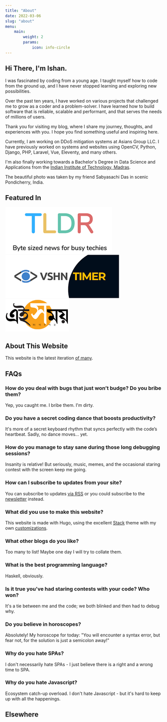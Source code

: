 ```yaml
---
title: "About"
date: 2022-03-06
slug: "about"
menu:
    main:
        weight: 2
        params: 
            icon: info-circle
---
```


## Hi There, I'm Ishan.

I was fascinated by coding from a young age. I taught myself how to code from the ground up, and I have never stopped learning and exploring new possibilities.

Over the past ten years, I have worked on various projects that challenged me to grow as a coder and a problem-solver. I have learned how to build software that is reliable, scalable and performant, and that serves the needs of millions of users.

Thank you for visiting my blog, where I share my journey, thoughts, and experiences with you. I hope you find something useful and inspiring here. 

Currently, I am working on DDoS mitigation systems at Asians Group LLC. I have previously worked on systems and websites using OpenCV, Python, Django, PHP, Laravel, Vue, Eleventy, and many others. 

I'm also finally working towards a Bachelor's Degree in Data Science and Applications from the [Indian Institute of Technology, Madras](https://study.iitm.ac.in/ds/).

The beautiful photo was taken by my friend Sabyasachi Das in scenic Pondicherry, India.

## Featured In

![TLDR Newsletter](tldr.png) ![VSHN Timer](vshn.png) ![Ei Samay](eisamay.png)

## About This Website

This website is the latest iteration [of many](/blog/2023-06-20-hello-world/).

## FAQs
###  How do you deal with bugs that just won’t budge? Do you bribe them?
Yep, you caught me. I bribe them. I'm dirty.

###  Do you have a secret coding dance that boosts productivity?
It's more of a secret keyboard rhythm that syncs perfectly with the code’s heartbeat. Sadly, no dance moves... yet.

### How do you manage to stay sane during those long debugging sessions?
Insanity is relative! But seriously, music, memes, and the occasional staring contest with the screen keep me going.

### How can I subscribe to updates from your site?
You can subscribe to updates [via RSS](/feeds/blog/) or you could subscribe to the [newsletter](/newsletter/) instead.

### What did you use to make this website?
This website is made with Hugo, using the excellent [Stack](https://stack.jimmycai.com) theme with my own [customizations](https://github.com/sad-pixel/hugo-theme-stack/).

### What other blogs do you like?
Too many to list! Maybe one day I will try to collate them.

### What is the best programming language?
Haskell, obviously.

### Is it true you've had staring contests with your code? Who won?
It's a tie between me and the code; we both blinked and then had to debug why.

### Do you believe in horoscopes?
Absolutely! My horoscope for today: "You will encounter a syntax error, but fear not, for the solution is just a semicolon away!"

### Why do you hate SPAs?
I don't necessarily hate SPAs - I just believe there is a right and a wrong time to SPA.

### Why do you hate Javascript?
Ecosystem catch-up overload. I don't hate Javascript - but it's hard to keep up with all the happenings.

## Elsewhere